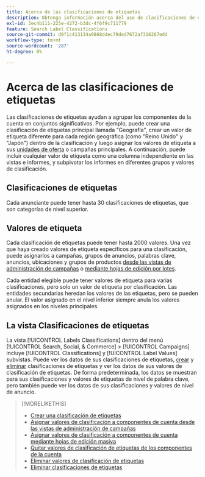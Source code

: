 ```yaml
---
title: Acerca de las clasificaciones de etiquetas
description: Obtenga información acerca del uso de clasificaciones de etiquetas para agrupar los componentes de la cuenta.
exl-id: 3ec4b111-225e-4272-b3dc-4f6f9c711779
feature: Search Label Classifications
source-git-commit: d0f1c413134a0868ddec79ded7672af316267edd
workflow-type: tm+mt
source-wordcount: '287'
ht-degree: 0%

---
```


# Acerca de las clasificaciones de etiquetas

Las clasificaciones de etiquetas ayudan a agrupar los componentes de la cuenta en conjuntos significativos. Por ejemplo, puede crear una clasificación de etiquetas principal llamada &quot;Geografía&quot;, crear un valor de etiqueta diferente para cada región geográfica (como &quot;Reino Unido&quot; y &quot;Japón&quot;) dentro de la clasificación y luego asignar los valores de etiqueta a sus [unidades de oferta](/help/search-social-commerce/glossary.md#a-b) o campañas principales. A continuación, puede incluir cualquier valor de etiqueta como una columna independiente en las vistas e informes, y subpivotar los informes en diferentes grupos y valores de clasificación.

## Clasificaciones de etiquetas

Cada anunciante puede tener hasta 30 clasificaciones de etiquetas, que son categorías de nivel superior.

## Valores de etiqueta

Cada clasificación de etiquetas puede tener hasta 2000 valores. Una vez que haya creado valores de etiqueta específicos para una clasificación, puede asignarlos a campañas, grupos de anuncios, palabras clave, anuncios, ubicaciones y grupos de productos [desde las vistas de administración de campañas](classification-values-assign-campaign-management.md) o [mediante hojas de edición por lotes](classification-values-assign-bulksheets.md).

Cada entidad elegible puede tener valores de etiqueta para varias clasificaciones, pero solo un valor de etiqueta por clasificación. Las entidades secundarias heredan los valores de las etiquetas, pero se pueden anular. El valor asignado en el nivel inferior siempre anula los valores asignados en los niveles principales.

## La vista Clasificaciones de etiquetas

La vista [!UICONTROL Labels Classifications] dentro del menú [!UICONTROL Search, Social, & Commerce] > [!UICONTROL Campaigns] incluye [!UICONTROL Classifications] y [!UICONTROL Label Values] subvistas. Puede ver los datos de sus clasificaciones de etiquetas, [crear](classification-create.md) y [eliminar](classification-delete.md) clasificaciones de etiquetas y ver los datos de sus valores de clasificación de etiquetas. De forma predeterminada, los datos se muestran para sus clasificaciones y valores de etiquetas de nivel de palabra clave, pero también puede ver los datos de sus clasificaciones y valores de nivel de anuncio.

>[!MORELIKETHIS]
>
>* [Crear una clasificación de etiquetas](classification-create.md)
>* [Asignar valores de clasificación a componentes de cuenta desde las vistas de administración de campañas](classification-values-assign-campaign-management.md)
>* [Asignar valores de clasificación a componentes de cuenta mediante hojas de edición masiva](classification-values-assign-bulksheets.md)
>* [Quitar valores de clasificación de etiquetas de los componentes de la cuenta](classification-values-remove.md)
>* [Eliminar valores de clasificación de etiquetas](classification-values-delete.md)
>* [Eliminar clasificaciones de etiquetas](classification-delete.md)
